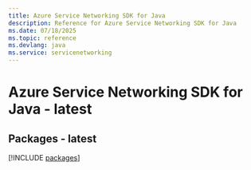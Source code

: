 ```yaml
---
title: Azure Service Networking SDK for Java
description: Reference for Azure Service Networking SDK for Java
ms.date: 07/18/2025
ms.topic: reference
ms.devlang: java
ms.service: servicenetworking
---
```

# Azure Service Networking SDK for Java - latest
## Packages - latest
[!INCLUDE [packages](service-networking-index.md)]